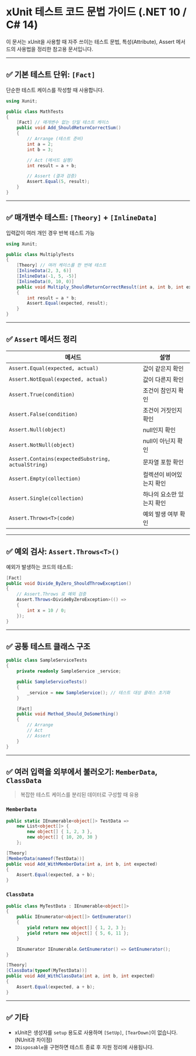 # xUnit 테스트 코드 문법 가이드 (.NET 10 / C# 14)

이 문서는 xUnit을 사용할 때 자주 쓰이는 테스트 문법, 특성(Attribute), Assert 메서드의 사용법을 정리한 참고용 문서입니다.

---

## ✅ 기본 테스트 단위: `[Fact]`

단순한 테스트 케이스를 작성할 때 사용합니다.

```csharp
using Xunit;

public class MathTests
{
    [Fact] // 매개변수 없는 단일 테스트 케이스
    public void Add_ShouldReturnCorrectSum()
    {
        // Arrange (테스트 준비)
        int a = 2;
        int b = 3;

        // Act (메서드 실행)
        int result = a + b;

        // Assert (결과 검증)
        Assert.Equal(5, result);
    }
}
```

---

## ✅ 매개변수 테스트: `[Theory]` + `[InlineData]`

입력값이 여러 개인 경우 반복 테스트 가능

```csharp
using Xunit;

public class MultiplyTests
{
    [Theory] // 여러 케이스를 한 번에 테스트
    [InlineData(2, 3, 6)]
    [InlineData(-1, 5, -5)]
    [InlineData(0, 10, 0)]
    public void Multiply_ShouldReturnCorrectResult(int a, int b, int expected)
    {
        int result = a * b;
        Assert.Equal(expected, result);
    }
}
```

---

## ✅ `Assert` 메서드 정리

| 메서드                                             | 설명                      |
| -------------------------------------------------- | ------------------------- |
| `Assert.Equal(expected, actual)`                   | 값이 같은지 확인          |
| `Assert.NotEqual(expected, actual)`                | 값이 다른지 확인          |
| `Assert.True(condition)`                           | 조건이 참인지 확인        |
| `Assert.False(condition)`                          | 조건이 거짓인지 확인      |
| `Assert.Null(object)`                              | null인지 확인             |
| `Assert.NotNull(object)`                           | null이 아닌지 확인        |
| `Assert.Contains(expectedSubstring, actualString)` | 문자열 포함 확인          |
| `Assert.Empty(collection)`                         | 컬렉션이 비어있는지 확인  |
| `Assert.Single(collection)`                        | 하나의 요소만 있는지 확인 |
| `Assert.Throws<T>(code)`                           | 예외 발생 여부 확인       |

---

## ✅ 예외 검사: `Assert.Throws<T>()`

예외가 발생하는 코드의 테스트:

```csharp
[Fact]
public void Divide_ByZero_ShouldThrowException()
{
    // Assert.Throws 로 예외 검증
    Assert.Throws<DivideByZeroException>(() =>
    {
        int x = 10 / 0;
    });
}
```

---

## ✅ 공통 테스트 클래스 구조

```csharp
public class SampleServiceTests
{
    private readonly SampleService _service;

    public SampleServiceTests()
    {
        _service = new SampleService(); // 테스트 대상 클래스 초기화
    }

    [Fact]
    public void Method_Should_DoSomething()
    {
        // Arrange
        // Act
        // Assert
    }
}
```

---

## ✅ 여러 입력을 외부에서 불러오기: `MemberData`, `ClassData`

> 복잡한 테스트 케이스를 분리된 데이터로 구성할 때 유용

### `MemberData`

```csharp
public static IEnumerable<object[]> TestData =>
    new List<object[]> {
        new object[] { 1, 2, 3 },
        new object[] { 10, 20, 30 }
    };

[Theory]
[MemberData(nameof(TestData))]
public void Add_WithMemberData(int a, int b, int expected)
{
    Assert.Equal(expected, a + b);
}
```

### `ClassData`

```csharp
public class MyTestData : IEnumerable<object[]>
{
    public IEnumerator<object[]> GetEnumerator()
    {
        yield return new object[] { 1, 2, 3 };
        yield return new object[] { 5, 6, 11 };
    }

    IEnumerator IEnumerable.GetEnumerator() => GetEnumerator();
}

[Theory]
[ClassData(typeof(MyTestData))]
public void Add_WithClassData(int a, int b, int expected)
{
    Assert.Equal(expected, a + b);
}
```

---

## ✅ 기타

- xUnit은 생성자를 `setup` 용도로 사용하며 `[SetUp]`, `[TearDown]`이 없습니다. (NUnit과 차이점)
- `IDisposable`을 구현하면 테스트 종료 후 자원 정리에 사용됩니다.
